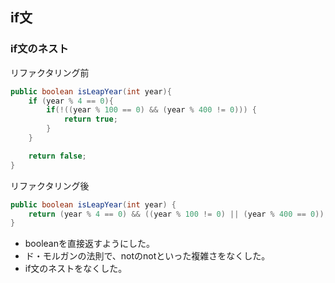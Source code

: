 ## if文
### if文のネスト
リファクタリング前
```java
public boolean isLeapYear(int year){
    if (year % 4 == 0){
        if(!((year % 100 == 0) && (year % 400 != 0))) {
            return true;
        }
    }

    return false;
}
```

リファクタリング後
```java
public boolean isLeapYear(int year) {
    return (year % 4 == 0) && ((year % 100 != 0) || (year % 400 == 0));
}
```
- booleanを直接返すようにした。
- ド・モルガンの法則で、notのnotといった複雑さをなくした。
- if文のネストをなくした。
